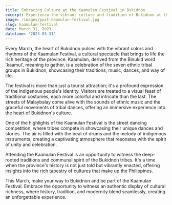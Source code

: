 ```yaml
---
title: Embracing Culture at the Kaamulan Festival in Bukidnon
excerpt: Experience the vibrant culture and tradition of Bukidnon at the Kaamulan Festival this March.
image: /images/post-kaamulan-festival.jpg
slug: kaamulan-festival
date: March 31, 2023
datetime: '2023-03-31'
---
```


Every March, the heart of Bukidnon pulses with the vibrant colors and rhythms of the Kaamulan Festival, a cultural spectacle that brings to life the rich heritage of the province. Kaamulan, derived from the Binukid word 'kaamul', meaning to gather, is a celebration of the seven ethnic tribal groups in Bukidnon, showcasing their traditions, music, dances, and way of life.

The festival is more than just a tourist attraction; it's a profound expression of the indigenous people's identity. Visitors are treated to a visual feast of traditional costumes, each more colorful and intricate than the last. The streets of Malaybalay come alive with the sounds of ethnic music and the graceful movements of tribal dances, offering an immersive experience into the heart of Bukidnon's culture.

One of the highlights of the Kaamulan Festival is the street dancing competition, where tribes compete in showcasing their unique dances and stories. The air is filled with the beat of drums and the melody of indigenous instruments, creating a captivating atmosphere that resonates with the spirit of unity and celebration.

Attending the Kaamulan Festival is an opportunity to witness the deep-rooted traditions and communal spirit of the Bukidnon tribes. It's a time when the province's history is not just told but vibrantly enacted, offering insights into the rich tapestry of cultures that make up the Philippines.

This March, make your way to Bukidnon and be part of the Kaamulan Festival. Embrace the opportunity to witness an authentic display of cultural richness, where history, tradition, and modernity blend seamlessly, creating an unforgettable experience.